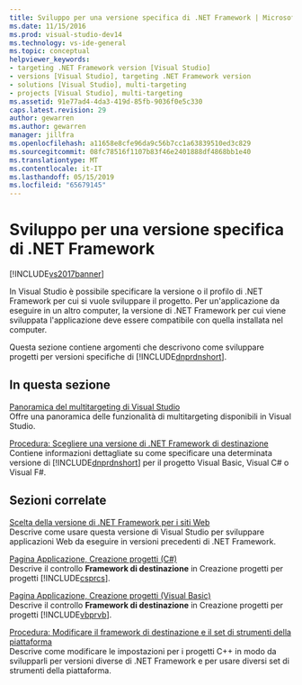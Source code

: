 ```yaml
---
title: Sviluppo per una versione specifica di .NET Framework | Microsoft Docs
ms.date: 11/15/2016
ms.prod: visual-studio-dev14
ms.technology: vs-ide-general
ms.topic: conceptual
helpviewer_keywords:
- targeting .NET Framework version [Visual Studio]
- versions [Visual Studio], targeting .NET Framework version
- solutions [Visual Studio], multi-targeting
- projects [Visual Studio], multi-targeting
ms.assetid: 91e77ad4-4da3-419d-85fb-9036f0e5c330
caps.latest.revision: 29
author: gewarren
ms.author: gewarren
manager: jillfra
ms.openlocfilehash: a11658e8cfe96da9c56b7cc1a63839510ed3c829
ms.sourcegitcommit: 08fc78516f1107b83f46e2401888df4868bb1e40
ms.translationtype: MT
ms.contentlocale: it-IT
ms.lasthandoff: 05/15/2019
ms.locfileid: "65679145"
---
```

# <a name="targeting-a-specific-net-framework-version"></a>Sviluppo per una versione specifica di .NET Framework
[!INCLUDE[vs2017banner](../includes/vs2017banner.md)]

In Visual Studio è possibile specificare la versione o il profilo di .NET Framework per cui si vuole sviluppare il progetto. Per un'applicazione da eseguire in un altro computer, la versione di .NET Framework per cui viene sviluppata l'applicazione deve essere compatibile con quella installata nel computer.  
  
 Questa sezione contiene argomenti che descrivono come sviluppare progetti per versioni specifiche di [!INCLUDE[dnprdnshort](../includes/dnprdnshort-md.md)].  
  
## <a name="in-this-section"></a>In questa sezione  
 [Panoramica del multitargeting di Visual Studio](../ide/visual-studio-multi-targeting-overview.md)  
 Offre una panoramica delle funzionalità di multitargeting disponibili in Visual Studio.  
  
 [Procedura: Scegliere una versione di .NET Framework di destinazione](../ide/how-to-target-a-version-of-the-dotnet-framework.md)  
 Contiene informazioni dettagliate su come specificare una determinata versione di [!INCLUDE[dnprdnshort](../includes/dnprdnshort-md.md)] per il progetto Visual Basic, Visual C# o Visual F#.  
  
## <a name="related-sections"></a>Sezioni correlate  
 [Scelta della versione di .NET Framework per i siti Web](https://msdn.microsoft.com/library/8b8145a9-62f6-4fc4-8a83-47b0487cbe76)  
 Descrive come usare questa versione di Visual Studio per sviluppare applicazioni Web da eseguire in versioni precedenti di .NET Framework.  
  
 [Pagina Applicazione, Creazione progetti (C#)](../ide/reference/application-page-project-designer-csharp.md)  
 Descrive il controllo **Framework di destinazione** in Creazione progetti per progetti [!INCLUDE[csprcs](../includes/csprcs-md.md)].  
  
 [Pagina Applicazione, Creazione progetti (Visual Basic)](../ide/reference/application-page-project-designer-visual-basic.md)  
 Descrive il controllo **Framework di destinazione** in Creazione progetti per progetti [!INCLUDE[vbprvb](../includes/vbprvb-md.md)].  
  
 [Procedura: Modificare il framework di destinazione e il set di strumenti della piattaforma](https://msdn.microsoft.com/library/031b1d54-e6e1-4da7-9868-3e75a87d9ffe)  
 Descrive come modificare le impostazioni per i progetti C++ in modo da svilupparli per versioni diverse di .NET Framework e per usare diversi set di strumenti della piattaforma.
